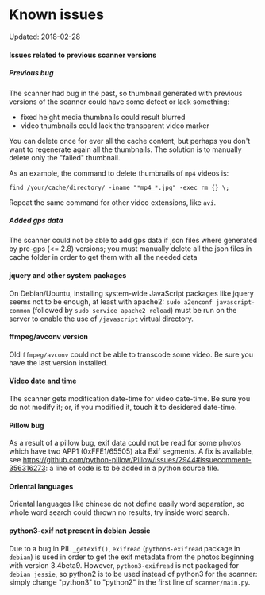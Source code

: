 # Known issues

Updated: 2018-02-28

#### Issues related to previous scanner versions

##### Previous bug

The scanner had bug in the past, so thumbnail generated with previous versions of the scanner could have some defect or lack something:
* fixed height media thumbnails could result blurred
* video thumbnails could lack the transparent video marker

You can delete once for ever all the cache content, but perhaps you don't want to regenerate again all the thumbnails. The solution is to manually delete only the "failed" thumbnail.

As an example, the command to delete thumbnails of `mp4` videos is:

    find /your/cache/directory/ -iname "*mp4_*.jpg" -exec rm {} \;

Repeat the same command for other video extensions, like `avi`.

##### Added gps data

The scanner could not be able to add gps data if json files where generated by pre-gps (<= 2.8) versions; you must manually delete all the json files in cache folder in order to get them with all the needed data

#### jquery and other system packages

On Debian/Ubuntu, installing system-wide JavaScript packages like jquery seems not to be enough, at least with apache2: `sudo a2enconf javascript-common` (followed by `sudo service apache2 reload`) must be run on the server to enable the use of `/javascript` virtual directory.

#### ffmpeg/avconv version

Old `ffmpeg/avconv` could not be able to transcode some video. Be sure you have the last version installed.

#### Video date and time

The scanner gets modification date-time for video date-time. Be sure you do not modify it; or, if you modified it, touch it to desidered date-time.

#### Pillow bug

As a result of a pillow bug, exif data could not be read for some photos which have two APP1 (0xFFE1/65505) aka Exif segments. A fix is available, see https://github.com/python-pillow/Pillow/issues/2944#issuecomment-356316273: a line of code is to be added in a python source file.

#### Oriental languages

Oriental languages like chinese do not define easily word separation, so whole word search could thrown no results, try inside word search.

#### python3-exif not present in debian Jessie

Due to a bug in PIL `_getexif()`, `exifread` (`python3-exifread` package in `debian`) is used in order to get the exif metadata from the photos beginning with version 3.4beta9. However, `python3-exifread` is not packaged for `debian jessie`, so python2 is to be used instead of python3 for the scanner: simply change "python3" to "python2" in the first line of `scanner/main.py`.
